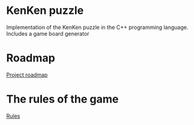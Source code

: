 # KenKen puzzle
Implementation of the KenKen puzzle in the C++ programming language. Includes a game board generator

# Roadmap
[Project roadmap](https://github.com/Xephyanth/kenken-puzzle/wiki/Roadmap)

# The rules of the game
[Rules](https://github.com/Xephyanth/kenken-puzzle/wiki/The-rules-of-the-game)
